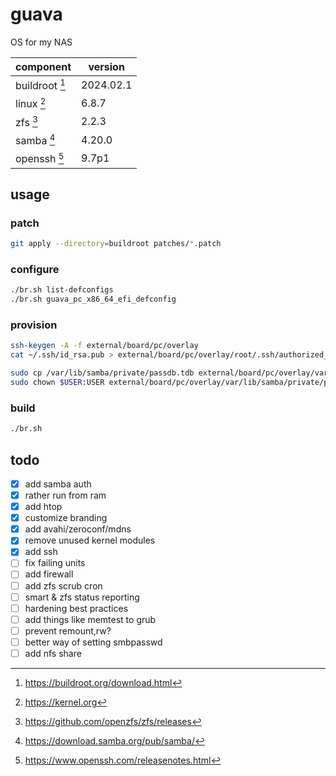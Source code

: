 # guava

OS for my NAS

| component      | version   |
|----------------|-----------|
| buildroot [^1] | 2024.02.1 |
| linux     [^2] | 6.8.7     |
| zfs       [^3] | 2.2.3     |
| samba     [^4] | 4.20.0    |
| openssh   [^5] | 9.7p1     |

## usage

### patch

```sh
git apply --directory=buildroot patches/*.patch
```

### configure

```sh
./br.sh list-defconfigs
./br.sh guava_pc_x86_64_efi_defconfig
```

### provision

```sh
ssh-keygen -A -f external/board/pc/overlay
cat ~/.ssh/id_rsa.pub > external/board/pc/overlay/root/.ssh/authorized_keys
```

```sh
sudo cp /var/lib/samba/private/passdb.tdb external/board/pc/overlay/var/lib/samba/private/
sudo chown $USER:USER external/board/pc/overlay/var/lib/samba/private/passdb.tdb
```

### build

```sh
./br.sh
```

## todo

- [x] add samba auth
- [x] rather run from ram
- [x] add htop
- [x] customize branding
- [x] add avahi/zeroconf/mdns
- [x] remove unused kernel modules
- [x] add ssh
- [ ] fix failing units
- [ ] add firewall
- [ ] add zfs scrub cron
- [ ] smart & zfs status reporting
- [ ] hardening best practices
- [ ] add things like memtest to grub
- [ ] prevent remount,rw?
- [ ] better way of setting smbpasswd
- [ ] add nfs share

[^1]: https://buildroot.org/download.html
[^2]: https://kernel.org
[^3]: https://github.com/openzfs/zfs/releases
[^4]: https://download.samba.org/pub/samba/
[^5]: https://www.openssh.com/releasenotes.html

